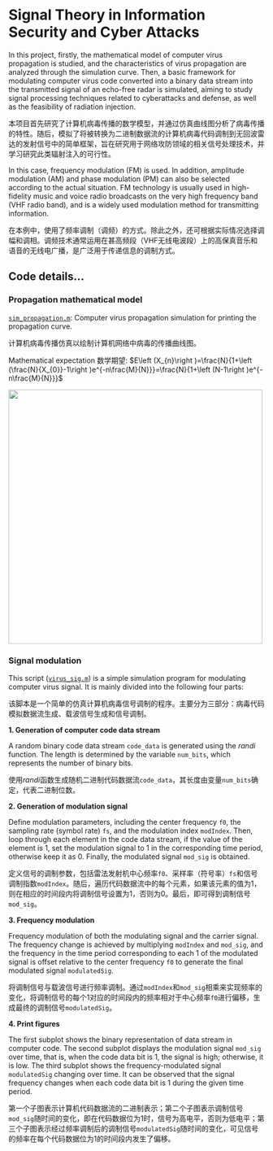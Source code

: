 # Signal Theory in Information Security and Cyber Attacks
In this project, firstly, the mathematical model of computer virus propagation is studied, and the characteristics of virus propagation are analyzed through the simulation curve. Then, a basic framework for modulating computer virus code converted into a binary data stream into the transmitted signal of an echo-free radar is simulated, aiming to study signal processing techniques related to cyberattacks and defense, as well as the feasibility of radiation injection.

本项目首先研究了计算机病毒传播的数学模型，并通过仿真曲线图分析了病毒传播的特性。随后，模拟了将被转换为二进制数据流的计算机病毒代码调制到无回波雷达的发射信号中的简单框架，旨在研究用于网络攻防领域的相关信号处理技术，并学习研究此类辐射注入的可行性。

In this case, frequency modulation (FM) is used. In addition, amplitude modulation (AM) and phase modulation (PM) can also be selected according to the actual situation. FM technology is usually used in high-fidelity music and voice radio broadcasts on the very high frequency band (VHF radio band), and is a widely used modulation method for transmitting information.

在本例中，使用了频率调制（调频）的方式。除此之外，还可根据实际情况选择调幅和调相。调频技术通常运用在甚高频段（VHF无线电波段）上的高保真音乐和语音的无线电广播，是广泛用于传递信息的调制方式。

## Code details...
### Propagation mathematical model
[`sim_propagation.m`](https://github.com/Rc-W024/CyberAttk_SP/blob/main/sim_propagation.m): Computer virus propagation simulation for printing the propagation curve.

计算机病毒传播仿真以绘制计算机网络中病毒的传播曲线图。

Mathematical expectation 数学期望: $E\left (X_{n}\right )=\frac{N}{1+\left (\frac{N}{X_{0}}-1\right )e^{-n\frac{M}{N}}}=\frac{N}{1+\left (N-1\right )e^{-n\frac{M}{N}}}$

<img src="https://github.com/Rc-W024/CyberAttk_SP/assets/97808991/4ce2d3cc-d5ac-4cb7-b007-00a3a2114a28" width=500px/>

### Signal modulation
This script ([`virus_sig.m`](https://github.com/Rc-W024/CyberAttk_SP/blob/main/virus_sig.m)) is a simple simulation program for modulating computer virus signal. It is mainly divided into the following four parts:

该脚本是一个简单的仿真计算机病毒信号调制的程序。主要分为三部分：病毒代码模拟数据流生成、载波信号生成和信号调制。

**1. Generation of computer code data stream**

A random binary code data stream `code_data` is generated using the *randi* function. The length is determined by the variable `num_bits`, which represents the number of binary bits.

使用*randi*函数生成随机二进制代码数据流`code_data`，其长度由变量`num_bits`确定，代表二进制位数。

**2. Generation of modulation signal**

Define modulation parameters, including the center frequency `f0`, the sampling rate (symbol rate) `fs`, and the modulation index `modIndex`. Then, loop through each element in the code data stream, if the value of the element is 1, set the modulation signal to 1 in the corresponding time period, otherwise keep it as 0. Finally, the modulated signal `mod_sig` is obtained.

定义信号的调制参数，包括雷法发射机中心频率`f0`、采样率（符号率）`fs`和信号调制指数`modIndex`。随后，遍历代码数据流中的每个元素，如果该元素的值为1，则在相应的时间段内将调制信号设置为1，否则为0。最后，即可得到调制信号`mod_sig`。

**3. Frequency modulation**

Frequency modulation of both the modulating signal and the carrier signal. The frequency change is achieved by multiplying `modIndex` and `mod_sig`, and the frequency in the time period corresponding to each 1 of the modulated signal is offset relative to the center frequency `f0` to generate the final modulated signal `modulatedSig`.

将调制信号与载波信号进行频率调制。通过`modIndex`和`mod_sig`相乘来实现频率的变化，将调制信号的每个1对应的时间段内的频率相对于中心频率`f0`进行偏移，生成最终的调制信号`modulatedSig`。

**4. Print figures**

The first subplot shows the binary representation of data stream in computer code. The second subplot displays the modulation signal `mod_sig` over time, that is, when the code data bit is 1, the signal is high; otherwise, it is low. The third subplot shows the frequency-modulated signal `modulatedSig` changing over time. It can be observed that the signal frequency changes when each code data bit is 1 during the given time period.

第一个子图表示计算机代码数据流的二进制表示；第二个子图表示调制信号`mod_sig`随时间的变化，即在代码数据位为1时，信号为高电平，否则为低电平；第三个子图表示经过频率调制后的调制信号`modulatedSig`随时间的变化，可见信号的频率在每个代码数据位为1的时间段内发生了偏移。

